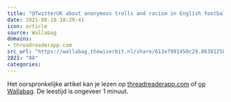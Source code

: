 ```yaml
---
title: "@TwitterUK about anonymous trolls and racism in English football"
date: 2021-08-18 18:29:41
icon: article
source: Wallabag
domains:
- threadreaderapp.com
src_url: "https://wallabag.thewiserbit.nl/share/613e7991450c29.86381258"
2021: "08"
categories:
---
```

Het oorspronkelijke artikel kan je lezen op [threadreaderapp.com](https://threadreaderapp.com/thread/1425035343708016641.html) of [op Wallabag](https://wallabag.thewiserbit.nl/share/613e7991450c29.86381258). De leestijd is ongeveer 1 minuut.